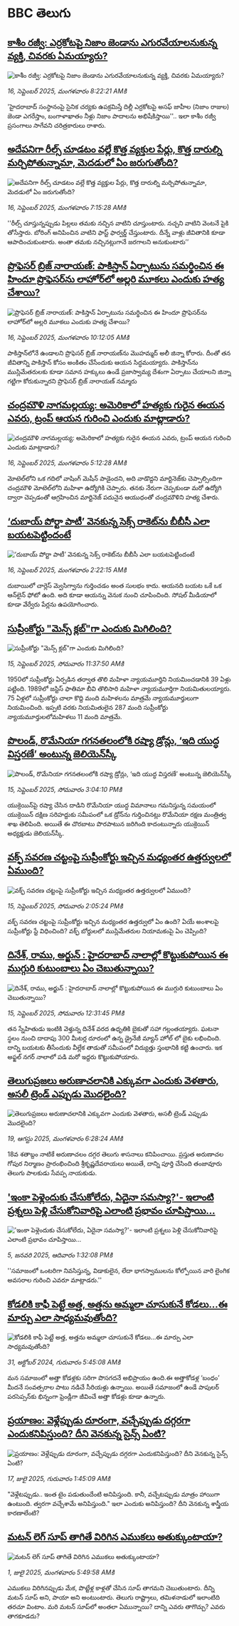 # BBC తెలుగు## [కాశీం రజ్వీ: ఎర్రకోటపై నిజాం జెండాను ఎగురవేయాలనుకున్న వ్యక్తి, చివరకు ఏమయ్యారు?](https://www.bbc.com/telugu/articles/cj6xr95z46jo?at_medium=RSS&at_campaign=rss?at_campaign=githubrss)![కాశీం రజ్వీ: ఎర్రకోటపై నిజాం జెండాను ఎగురవేయాలనుకున్న వ్యక్తి, చివరకు ఏమయ్యారు?](https://ichef.bbci.co.uk/ace/ws/240/cpsprodpb/a111/live/457247f0-92c7-11f0-a03a-79264f13f66e.jpg)_16, సెప్టెంబర్ 2025, మంగళవారం 8:22:21 AMకి_'హైదరాబాద్ సంస్థానంపై సైనిక చర్యకు ఉపక్రమిస్తే దిల్లీ ఎర్రకోటపై అసఫ్ జాహీల (నిజాం రాజుల) జెండా ఎగరేస్తాం, బంగాళాఖాతం నీళ్లు నిజాం పాదాలను అభిషేకిస్తాయి''.. ఇలా  కాశీం రజ్వీ ప్రసంగాలు సాగేవని చరిత్రకారులు రాశారు.## [అదేపనిగా రీల్స్ చూడటం వల్లే కొత్త వ్యక్తుల పేర్లు, కొత్త దారుల్ని మర్చిపోతున్నామా, మెదడులో ఏం జరుగుతోంది?](https://www.bbc.com/telugu/articles/crkj2d4yrg4o?at_medium=RSS&at_campaign=rss?at_campaign=githubrss)![అదేపనిగా రీల్స్ చూడటం వల్లే కొత్త వ్యక్తుల పేర్లు, కొత్త దారుల్ని మర్చిపోతున్నామా, మెదడులో ఏం జరుగుతోంది?](https://ichef.bbci.co.uk/ace/ws/240/cpsprodpb/930e/live/fd923410-9233-11f0-a06c-f10cee3fef66.jpg)_16, సెప్టెంబర్ 2025, మంగళవారం 7:15:28 AMకి_''రీల్స్ చూస్తున్నప్పుడు పిల్లలు తమకు నచ్చిన వాటిని చూస్తుంటారు. నచ్చని వాటిని వెంటనే పైకి తోసేస్తారు. బోరింగ్ అనిపించిన వాటిని ఫాస్ట్ ఫార్వర్డ్ చేస్తుంటారు. దీన్నే వాళ్లు జీవితానికి కూడా ఆపాదించుకుంటారు. అంతా తమకు నచ్చినట్లుగానే జరగాలని అనుకుంటారు’’## [ప్రొఫెసర్ బ్రిజ్ నారాయణ్: పాకిస్తాన్‌ ఏర్పాటును సమర్థించిన ఈ హిందూ ప్రొఫెసర్‌‌ను లాహోర్‌లో అల్లరి మూకలు ఎందుకు హత్య చేశాయి?](https://www.bbc.com/telugu/articles/cy0vy0nppp8o?at_medium=RSS&at_campaign=rss?at_campaign=githubrss)![ప్రొఫెసర్ బ్రిజ్ నారాయణ్: పాకిస్తాన్‌ ఏర్పాటును సమర్థించిన ఈ హిందూ ప్రొఫెసర్‌‌ను లాహోర్‌లో అల్లరి మూకలు ఎందుకు హత్య చేశాయి?](https://ichef.bbci.co.uk/ace/ws/240/cpsprodpb/70d3/live/d1ba0900-9204-11f0-84c8-99de564f0440.jpg)_16, సెప్టెంబర్ 2025, మంగళవారం 10:12:05 AMకి_పాకిస్తాన్‌లోనే ఉండాలని ప్రొఫెసర్ బ్రిజ్ నారాయణ్‌ను  మొహమ్మద్ అలీ జిన్నా కోరారు. దీంతో తన జీవితాన్ని పాకిస్తాన్‌ కోసం అంకితం చేసేందుకు ఆయన సిద్ధమయ్యారు.
పాకిస్తాన్‌ను ముస్లిమేతరులకు కూడా సమాన హక్కులు ఉండే ప్రజాస్వామ్య దేశంగా ఏర్పాటు చేయాలని జిన్నా గట్టిగా కోరుకున్నారని ప్రొఫెసర్ బ్రిజ్ నారాయణ్ నమ్మారు## [చంద్రమౌళి నాగమల్లయ్య: అమెరికాలో హత్యకు గురైన ఈయన ఎవరు, ట్రంప్ ఆయన గురించి ఎందుకు మాట్లాడారు?](https://www.bbc.com/telugu/articles/c4g930xx2lpo?at_medium=RSS&at_campaign=rss?at_campaign=githubrss)![చంద్రమౌళి నాగమల్లయ్య: అమెరికాలో హత్యకు గురైన ఈయన ఎవరు, ట్రంప్ ఆయన గురించి ఎందుకు మాట్లాడారు?](https://ichef.bbci.co.uk/ace/ws/240/cpsprodpb/c8fd/live/335e5f40-92a4-11f0-8324-6f4c8c7834a0.jpg)_16, సెప్టెంబర్ 2025, మంగళవారం 5:12:28 AMకి_మోటెల్‌లోని ఒక గదిలో వాషింగ్ మెషీన్ పాడైందని, అది వాడొద్దని మార్టినెజ్‌కు చెప్పాల్సిందిగా చంద్రమౌళి మోటెల్‌లోని మహిళా ఉద్యోగికి చెప్పారు. తనకు నేరుగా చెప్పకుండా మరో ఉద్యోగి ద్వారా చెప్పడంతో ఆగ్రహించిన మార్టినెజ్ పదునైన ఆయుధంతో చంద్రమౌళిని హత్య చేశారు.## [‘దుబాయ్ పోర్టా పాటీ’ వెనకున్న సెక్స్ రాకెట్‌ను బీబీసీ ఎలా బయటపెట్టిందంటే](https://www.bbc.com/telugu/articles/c749qe3wygeo?at_medium=RSS&at_campaign=rss?at_campaign=githubrss)![‘దుబాయ్ పోర్టా పాటీ’ వెనకున్న సెక్స్ రాకెట్‌ను బీబీసీ ఎలా బయటపెట్టిందంటే](https://ichef.bbci.co.uk/ace/standard/240/cpsprodpb/a3a2/live/6e789350-92bf-11f0-b391-6936825093bd.jpg)_16, సెప్టెంబర్ 2025, మంగళవారం 2:22:15 AMకి_దుబాయిలో చార్లెస్ మ్వెసిగ్వాను గుర్తించడం అంత సులభం కాదు. ఆయనది బయట ఒకే ఒక ఆన్‌లైన్ ఫోటో ఉంది. అది కూడా ఆయన్ను వెనుక నుంచి చూపించింది. సోషల్ మీడియాలో కూడా వేర్వేరు పేర్లను ఉపయోగించారు.## [సుప్రీంకోర్టు "మెన్స్ క్లబ్‌"గా ఎందుకు మిగిలింది?](https://www.bbc.com/telugu/articles/cgkng5knppro?at_medium=RSS&at_campaign=rss?at_campaign=githubrss)![సుప్రీంకోర్టు "మెన్స్ క్లబ్‌"గా ఎందుకు మిగిలింది?](https://ichef.bbci.co.uk/ace/ws/240/cpsprodpb/8143/live/e1241620-9221-11f0-8fd6-f3e5d0b160a2.jpg)_15, సెప్టెంబర్ 2025, సోమవారం 11:37:50 AMకి_1950లో సుప్రీంకోర్టు ఏర్పడిన తర్వాత తొలి మహిళా న్యాయమూర్తిని నియమించడానికి 39 ఏళ్లు పట్టింది. 1989లో జస్టిస్ ఫాతిమా బీవి తొలిసారి మహిళా న్యాయమూర్తిగా నియమితులయ్యారు. 75 ఏళ్లలో సుప్రీంకోర్టు చాలా కొద్ది మంది మహిళలను మాత్రమే న్యాయమూర్తులుగా నియమించింది. ఇప్పటి వరకు నియమితులైన 287 మంది సుప్రీంకోర్టు న్యాయమూర్తులలోమహిళలు 11 మంది మాత్రమే.## [పొలండ్, రొమేనియా గగనతలంలోకి రష్యా డ్రోన్లు, ‘ఇది యుద్ధ విస్తరణే’ అంటున్న జెలియెన్‌స్కీ ](https://www.bbc.com/telugu/articles/c87ypr1w5x2o?at_medium=RSS&at_campaign=rss?at_campaign=githubrss)![పొలండ్, రొమేనియా గగనతలంలోకి రష్యా డ్రోన్లు, ‘ఇది యుద్ధ విస్తరణే’ అంటున్న జెలియెన్‌స్కీ ](https://ichef.bbci.co.uk/ace/ws/240/cpsprodpb/c8aa/live/013c2b80-917f-11f0-84c8-99de564f0440.jpg)_15, సెప్టెంబర్ 2025, సోమవారం 3:04:10 PMకి_యుక్రెయిన్‌పై రష్యా చేసిన దాడిని రొమేనియా యుద్ధ విమానాలు గమనిస్తున్న సమయంలో  యుక్రెయిన్ దక్షిణ సరిహద్దుకు సమీపంలో ఒక డ్రోన్‌ను గుర్తించినట్లు రొమేనియా రక్షణ మంత్రిత్వ శాఖ తెలిపింది. అయితే  ఈ చొరబాటు పొరపాటున జరిగింది కాదంటున్నారు యుక్రెయిన్ అధ్యక్షుడు జెలియన్‌స్కీ.## [వక్ఫ్ సవరణ చట్టంపై సుప్రీంకోర్టు ఇచ్చిన మధ్యంతర ఉత్తర్వులలో ఏముంది? ](https://www.bbc.com/telugu/articles/cwy9w5qlj47o?at_medium=RSS&at_campaign=rss?at_campaign=githubrss)![వక్ఫ్ సవరణ చట్టంపై సుప్రీంకోర్టు ఇచ్చిన మధ్యంతర ఉత్తర్వులలో ఏముంది? ](https://ichef.bbci.co.uk/ace/ws/240/cpsprodpb/35bf/live/00b40d80-9234-11f0-a06c-f10cee3fef66.jpg)_15, సెప్టెంబర్ 2025, సోమవారం 2:05:24 PMకి_వక్ఫ్ సవరణ చట్టంపై  సుప్రీంకోర్టు ఇచ్చిన మధ్యంతర ఉత్తర్వులో ఏం ఉంది? ఏయే అంశాలపై సుప్రీంకోర్టు స్టే విధించింది? వక్ఫ్ బోర్డులలో ముస్లిమేతరుల నియామకంపై ఏం చెప్పింది?## [ దినేశ్, రాము, అర్జున్ : హైదరాబాద్ నాలాల్లో కొట్టుకుపోయిన ఈ ముగ్గురి  కుటుంబాలు ఏం చెబుతున్నాయి? ](https://www.bbc.com/telugu/articles/c2knvwlez90o?at_medium=RSS&at_campaign=rss?at_campaign=githubrss)![ దినేశ్, రాము, అర్జున్ : హైదరాబాద్ నాలాల్లో కొట్టుకుపోయిన ఈ ముగ్గురి  కుటుంబాలు ఏం చెబుతున్నాయి? ](https://ichef.bbci.co.uk/ace/ws/240/cpsprodpb/ba33/live/080ca610-9224-11f0-8fd6-f3e5d0b160a2.jpg)_15, సెప్టెంబర్ 2025, సోమవారం 12:31:45 PMకి_తన స్నేహితుడు ఇంటికి వెళ్తున్న దినేశ్  వరద ఉధృతికి  బైకుతో సహా గల్లంతయ్యారు.  ఘటనా స్థలం  నుంచి దాదాపు 300 మీటర్ల దూరంలో ఉన్న డ్రైనేజీ మ్యాన్ హోల్ లో బైకు లభించింది. దాన్ని బయటకు తీసేందుకు వీల్లేక తాడుతో  సమీపంలో విద్యుత్తు స్తంభానికి కట్టి ఉంచారు. ఇక అఫ్జల్ నగర్ నాలాలో పడి మరో  ఇద్దరు కొట్టుకుపోయారు.## [తెలుగుప్రజలు అరుణాచలానికి ఎక్కువగా ఎందుకు వెళతారు, అసలీ ట్రెండ్ ఎప్పుడు మొదలైంది? ](https://www.bbc.com/telugu/articles/c8jp32zrzxpo?at_medium=RSS&at_campaign=rss?at_campaign=githubrss)![తెలుగుప్రజలు అరుణాచలానికి ఎక్కువగా ఎందుకు వెళతారు, అసలీ ట్రెండ్ ఎప్పుడు మొదలైంది? ](https://ichef.bbci.co.uk/ace/ws/240/cpsprodpb/cf2d/live/01932bf0-7d85-11f0-98a0-956f61945264.jpg)_19, ఆగస్టు 2025, మంగళవారం 6:28:24 AMకి_18వ శతాబ్దం నాటికే అరుణాచలం దగ్గర తెలుగు శాసనాలు కనిపించాయి. ప్రస్తుత అరుణాచల గోపుర నిర్మాణం ప్రారంభించింది శ్రీకృష్ణదేవరాయలు అయితే, దాన్ని పూర్తి చేసింది తంజావూరు తెలుగు పాలకుడు సేవప్ప నాయకుడు.## ['ఇంకా పెళ్లెందుకు చేసుకోలేదు, ఏదైనా సమస్యా?'- ఇలాంటి ప్రశ్నలు పెళ్లి చేసుకోనివారిపై ఎలాంటి ప్రభావం చూపిస్తాయి... ](https://www.bbc.com/telugu/articles/cgq1w3lz7yyo?at_medium=RSS&at_campaign=rss?at_campaign=githubrss)!['ఇంకా పెళ్లెందుకు చేసుకోలేదు, ఏదైనా సమస్యా?'- ఇలాంటి ప్రశ్నలు పెళ్లి చేసుకోనివారిపై ఎలాంటి ప్రభావం చూపిస్తాయి... ](https://ichef.bbci.co.uk/ace/ws/240/cpsprodpb/f6de/live/72c94a60-cb3e-11ef-87df-d575b9a434a4.jpg)_5, జనవరి 2025, ఆదివారం 1:32:08 PMకి_''సమాజంలో ఒంటరిగా నివసిస్తున్న, విడాకులైన, లేదా భాగస్వాములను కోల్పోయిన వారి లైంగిక అవసరాల గురించి ఎవరూ మాట్లాడరు.''## [కోడలికి కాఫీ పెట్టే అత్త, అత్తను అమ్మలా చూసుకునే కోడలు...ఈ మార్పు ఎలా సాధ్యమవుతోంది?](https://www.bbc.com/telugu/articles/c1l41zl8el2o?at_medium=RSS&at_campaign=rss?at_campaign=githubrss)![కోడలికి కాఫీ పెట్టే అత్త, అత్తను అమ్మలా చూసుకునే కోడలు...ఈ మార్పు ఎలా సాధ్యమవుతోంది?](https://ichef.bbci.co.uk/ace/ws/240/cpsprodpb/2b61/live/9176a6d0-8b0e-11ef-a81b-b1eda9741da3.jpg)_31, అక్టోబర్ 2024, గురువారం 5:45:08 AMకి_మన సమాజంలో అత్తా కోడళ్లకు సరిగా పొసగదనే అభిప్రాయం ఉంది.ఈ అత్తాకోడళ్ల ‘బంధం’ మీదనే సంవత్సరాల పాటు నడిచే సీరియళ్లు ఉన్నాయి. అయితే సమాజంలో ఉండే పాపులర్ పరసెప్సన్‌కు భిన్నంగా ఫ్రెండ్లీగా జీవించే అత్తా కోడళ్లు కూడా ఉన్నారు.## [ప్రయాణం: వెళ్లేప్పుడు దూరంగా, వచ్చేప్పుడు దగ్గరగా ఎందుకనిపిస్తుంది? దీని వెనకున్న సైన్స్ ఏంటి?](https://www.bbc.com/telugu/articles/c0l4y727n1jo?at_medium=RSS&at_campaign=rss?at_campaign=githubrss)![ప్రయాణం: వెళ్లేప్పుడు దూరంగా, వచ్చేప్పుడు దగ్గరగా ఎందుకనిపిస్తుంది? దీని వెనకున్న సైన్స్ ఏంటి?](https://ichef.bbci.co.uk/ace/ws/240/cpsprodpb/054c/live/6957c010-62b0-11f0-8e78-11023c48a856.png)_17, జులై 2025, గురువారం 1:45:09 AMకి_"వెళ్లేటప్పుడు.. ఇంత టైం పడుతుందేంటి అనిపిస్తుంది. కానీ, వచ్చేటప్పుడు మాత్రం హాయిగా ఉంటుంది. త్వరగా వచ్చేశామే అనిపిస్తుంది." ఇలా ఎందుకు అనిపిస్తుంది? దీని వెనకున్న శాస్త్రీయ కారణాలేంటి?## [మటన్ లెగ్ సూప్ తాగితే విరిగిన ఎముకలు అతుక్కుంటాయా?](https://www.bbc.com/telugu/articles/c0l4g92j8kzo?at_medium=RSS&at_campaign=rss?at_campaign=githubrss)![మటన్ లెగ్ సూప్ తాగితే విరిగిన ఎముకలు అతుక్కుంటాయా?](https://ichef.bbci.co.uk/ace/ws/240/cpsprodpb/b31e/live/cce532c0-6d41-11f0-9462-bb509dc78127.jpg)_1, జులై 2025, మంగళవారం 5:49:58 AMకి_ఎముకలు విరిగినప్పుడు మేక, పొట్టేళ్ల కాళ్లతో చేసిన సూప్ తాగమని చెబుతుంటారు. దీన్ని మటన్ సూప్ అని, పాయా అని అంటుంటారు. తెలుగు రాష్ట్రాలు, తమిళనాడులో ఇలాంటిది తరచూ వింటాం. మరి మటన్ సూప్‌లో అంతలా ఏమున్నాయి? దాన్ని ఎవరు తాగొచ్చు? ఎవరు తాగకూడదు?